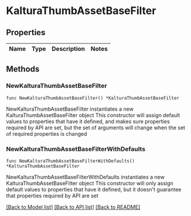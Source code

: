 # KalturaThumbAssetBaseFilter

## Properties

Name | Type | Description | Notes
------------ | ------------- | ------------- | -------------

## Methods

### NewKalturaThumbAssetBaseFilter

`func NewKalturaThumbAssetBaseFilter() *KalturaThumbAssetBaseFilter`

NewKalturaThumbAssetBaseFilter instantiates a new KalturaThumbAssetBaseFilter object
This constructor will assign default values to properties that have it defined,
and makes sure properties required by API are set, but the set of arguments
will change when the set of required properties is changed

### NewKalturaThumbAssetBaseFilterWithDefaults

`func NewKalturaThumbAssetBaseFilterWithDefaults() *KalturaThumbAssetBaseFilter`

NewKalturaThumbAssetBaseFilterWithDefaults instantiates a new KalturaThumbAssetBaseFilter object
This constructor will only assign default values to properties that have it defined,
but it doesn't guarantee that properties required by API are set


[[Back to Model list]](../README.md#documentation-for-models) [[Back to API list]](../README.md#documentation-for-api-endpoints) [[Back to README]](../README.md)


